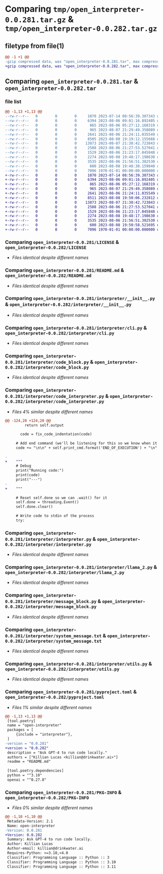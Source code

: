 # Comparing `tmp/open_interpreter-0.0.281.tar.gz` & `tmp/open_interpreter-0.0.282.tar.gz`

## filetype from file(1)

```diff
@@ -1 +1 @@
-gzip compressed data, was "open_interpreter-0.0.281.tar", max compression
+gzip compressed data, was "open_interpreter-0.0.282.tar", max compression
```

## Comparing `open_interpreter-0.0.281.tar` & `open_interpreter-0.0.282.tar`

### file list

```diff
@@ -1,13 +1,13 @@
--rw-r--r--   0        0        0     1070 2023-07-14 08:56:39.307343 open_interpreter-0.0.281/LICENSE
--rw-r--r--   0        0        0     6394 2023-08-06 09:01:16.892405 open_interpreter-0.0.281/README.md
--rw-r--r--   0        0        0      865 2023-08-06 05:27:12.168319 open_interpreter-0.0.281/interpreter/__init__.py
--rw-r--r--   0        0        0      965 2023-08-07 21:29:49.358089 open_interpreter-0.0.281/interpreter/cli.py
--rw-r--r--   0        0        0     2641 2023-08-06 21:24:11.035549 open_interpreter-0.0.281/interpreter/code_block.py
--rw-r--r--   0        0        0     8505 2023-08-08 19:19:12.155668 open_interpreter-0.0.281/interpreter/code_interpreter.py
--rw-r--r--   0        0        0    13873 2023-08-07 21:38:42.723843 open_interpreter-0.0.281/interpreter/interpreter.py
--rw-r--r--   0        0        0     2508 2023-08-06 21:27:53.527041 open_interpreter-0.0.281/interpreter/llama_2.py
--rw-r--r--   0        0        0     1529 2023-08-06 21:23:17.045848 open_interpreter-0.0.281/interpreter/message_block.py
--rw-r--r--   0        0        0     2274 2023-08-08 19:48:17.198630 open_interpreter-0.0.281/interpreter/system_message.txt
--rw-r--r--   0        0        0     3535 2023-08-06 21:56:51.302530 open_interpreter-0.0.281/interpreter/utils.py
--rw-r--r--   0        0        0      600 2023-08-08 19:48:30.159840 open_interpreter-0.0.281/pyproject.toml
--rw-r--r--   0        0        0     7096 1970-01-01 00:00:00.000000 open_interpreter-0.0.281/PKG-INFO
+-rw-r--r--   0        0        0     1070 2023-07-14 08:56:39.307343 open_interpreter-0.0.282/LICENSE
+-rw-r--r--   0        0        0     6394 2023-08-06 09:01:16.892405 open_interpreter-0.0.282/README.md
+-rw-r--r--   0        0        0      865 2023-08-06 05:27:12.168319 open_interpreter-0.0.282/interpreter/__init__.py
+-rw-r--r--   0        0        0      965 2023-08-07 21:29:49.358089 open_interpreter-0.0.282/interpreter/cli.py
+-rw-r--r--   0        0        0     2641 2023-08-06 21:24:11.035549 open_interpreter-0.0.282/interpreter/code_block.py
+-rw-r--r--   0        0        0     8511 2023-08-08 19:50:06.232812 open_interpreter-0.0.282/interpreter/code_interpreter.py
+-rw-r--r--   0        0        0    13873 2023-08-07 21:38:42.723843 open_interpreter-0.0.282/interpreter/interpreter.py
+-rw-r--r--   0        0        0     2508 2023-08-06 21:27:53.527041 open_interpreter-0.0.282/interpreter/llama_2.py
+-rw-r--r--   0        0        0     1529 2023-08-06 21:23:17.045848 open_interpreter-0.0.282/interpreter/message_block.py
+-rw-r--r--   0        0        0     2274 2023-08-08 19:48:17.198630 open_interpreter-0.0.282/interpreter/system_message.txt
+-rw-r--r--   0        0        0     3535 2023-08-06 21:56:51.302530 open_interpreter-0.0.282/interpreter/utils.py
+-rw-r--r--   0        0        0      600 2023-08-08 19:50:58.521695 open_interpreter-0.0.282/pyproject.toml
+-rw-r--r--   0        0        0     7096 1970-01-01 00:00:00.000000 open_interpreter-0.0.282/PKG-INFO
```

### Comparing `open_interpreter-0.0.281/LICENSE` & `open_interpreter-0.0.282/LICENSE`

 * *Files identical despite different names*

### Comparing `open_interpreter-0.0.281/README.md` & `open_interpreter-0.0.282/README.md`

 * *Files identical despite different names*

### Comparing `open_interpreter-0.0.281/interpreter/__init__.py` & `open_interpreter-0.0.282/interpreter/__init__.py`

 * *Files identical despite different names*

### Comparing `open_interpreter-0.0.281/interpreter/cli.py` & `open_interpreter-0.0.282/interpreter/cli.py`

 * *Files identical despite different names*

### Comparing `open_interpreter-0.0.281/interpreter/code_block.py` & `open_interpreter-0.0.282/interpreter/code_block.py`

 * *Files identical despite different names*

### Comparing `open_interpreter-0.0.281/interpreter/code_interpreter.py` & `open_interpreter-0.0.282/interpreter/code_interpreter.py`

 * *Files 4% similar despite different names*

```diff
@@ -124,20 +124,20 @@
         return self.output
         
       code = fix_code_indentation(code)
 
     # Add end command (we'll be listening for this so we know when it ends)
     code += "\n\n" + self.print_cmd.format('END_OF_EXECUTION') + "\n"
 
-    
+    """
     # Debug
     print("Running code:")
     print(code)
     print("---")
-    
+    """
 
     # Reset self.done so we can .wait() for it
     self.done = threading.Event()
     self.done.clear()
 
     # Write code to stdin of the process
     try:
```

### Comparing `open_interpreter-0.0.281/interpreter/interpreter.py` & `open_interpreter-0.0.282/interpreter/interpreter.py`

 * *Files identical despite different names*

### Comparing `open_interpreter-0.0.281/interpreter/llama_2.py` & `open_interpreter-0.0.282/interpreter/llama_2.py`

 * *Files identical despite different names*

### Comparing `open_interpreter-0.0.281/interpreter/message_block.py` & `open_interpreter-0.0.282/interpreter/message_block.py`

 * *Files identical despite different names*

### Comparing `open_interpreter-0.0.281/interpreter/system_message.txt` & `open_interpreter-0.0.282/interpreter/system_message.txt`

 * *Files identical despite different names*

### Comparing `open_interpreter-0.0.281/interpreter/utils.py` & `open_interpreter-0.0.282/interpreter/utils.py`

 * *Files identical despite different names*

### Comparing `open_interpreter-0.0.281/pyproject.toml` & `open_interpreter-0.0.282/pyproject.toml`

 * *Files 1% similar despite different names*

```diff
@@ -1,13 +1,13 @@
 [tool.poetry]
 name = "open-interpreter"
 packages = [
     {include = "interpreter"},
 ]
-version = "0.0.281"
+version = "0.0.282"
 description = "Ask GPT-4 to run code locally."
 authors = ["Killian Lucas <killian@drinkwater.ai>"]
 readme = "README.md"
 
 [tool.poetry.dependencies]
 python = "^3.10"
 openai = "^0.27.8"
```

### Comparing `open_interpreter-0.0.281/PKG-INFO` & `open_interpreter-0.0.282/PKG-INFO`

 * *Files 0% similar despite different names*

```diff
@@ -1,10 +1,10 @@
 Metadata-Version: 2.1
 Name: open-interpreter
-Version: 0.0.281
+Version: 0.0.282
 Summary: Ask GPT-4 to run code locally.
 Author: Killian Lucas
 Author-email: killian@drinkwater.ai
 Requires-Python: >=3.10,<4.0
 Classifier: Programming Language :: Python :: 3
 Classifier: Programming Language :: Python :: 3.10
 Classifier: Programming Language :: Python :: 3.11
```

